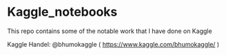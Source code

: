 # Kaggle_notebooks

This repo contains some of the notable work that I have done on Kaggle

Kaggle Handel: @bhumokaggle ( https://www.kaggle.com/bhumokaggle/ ) 
